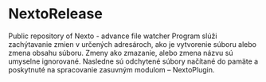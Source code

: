 # NextoRelease
Public repository of Nexto - advance file watcher
Program slúži zachýtavanie zmien v určených adresároch, ako je vytvorenie súboru alebo zmena obsahu súboru. 
Zmeny ako zmazanie, alebo zmena názvu sú umyselne ignorované. Nasledne sú odchytené súbory načítané do pamäte a 
poskytnuté na spracovanie zasuvným modulom – NextoPlugin.
